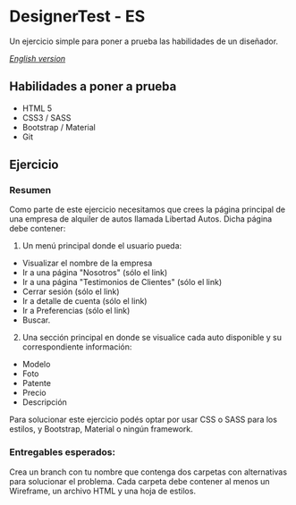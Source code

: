 # DesignerTest - ES
Un ejercicio simple para poner a prueba las habilidades de un diseñador.

*[English version](https://github.com/BelenSantos/DesignerTest/edit/master/README.md)*

## Habilidades a poner a prueba
* HTML 5
* CSS3 / SASS
* Bootstrap / Material
* Git

## Ejercicio

### Resumen
Como parte de este ejercicio necesitamos que crees la página principal de una empresa de alquiler de autos llamada Libertad Autos. Dicha página debe contener:
1. Un menú principal donde el usuario pueda:
  * Visualizar el nombre de la empresa
  * Ir a una página "Nosotros" (sólo el link)
  * Ir a una página "Testimonios de Clientes" (sólo el link)
  * Cerrar sesión (sólo el link)
  * Ir a detalle de cuenta (sólo el link)
  * Ir a Preferencias (sólo el link)
  * Buscar.
2. Una sección principal en donde se visualice cada auto disponible y su correspondiente información:
  * Modelo
  * Foto
  * Patente
  * Precio
  * Descripción
  
Para solucionar este ejercicio podés optar por usar CSS o SASS para los estilos, y Bootstrap, Material o ningún framework.

### Entregables esperados:
Crea un branch con tu nombre que contenga dos carpetas con alternativas para solucionar el problema. Cada carpeta debe contener al menos un Wireframe, un archivo HTML y una hoja de estilos.

